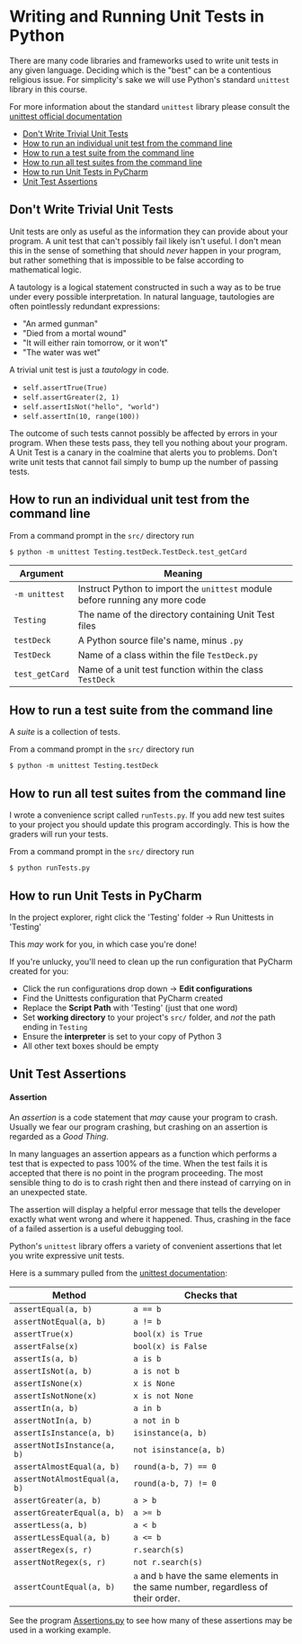 # Writing and Running Unit Tests in Python

There are many code libraries and frameworks used to write unit tests in any
given language.  Deciding which is the "best" can be a contentious religious
issue.  For simplicity's sake we will use Python's standard `unittest` library
in this course.

For more information about the standard `unittest` library please consult the
[unittest official documentation](https://docs.python.org/3/library/unittest.html)


* [Don't Write Trivial Unit Tests](#dont-write-trivial-unit-tests)
* [How to run an individual unit test from the command line](#how-to-run-an-individual-unit-test-from-the-command-line)
* [How to run a test suite from the command line](#how-to-run-a-test-suite-from-the-command-line)
* [How to run all test suites from the command line](#how-to-run-all-test-suites-from-the-command-line)
* [How to run Unit Tests in PyCharm](#how-to-run-unit-tests-in-pycharm)
* [Unit Test Assertions](#unit-test-assertions)


## Don't Write Trivial Unit Tests

Unit tests are only as useful as the information they can provide about your program.  A unit test that can't possibly fail likely isn't useful.  I don't mean this in the sense of something that should *never* happen in your program, but rather something that is impossible to be false according to mathematical logic.

A tautology is a logical statement constructed in such a way as to be true under every possible interpretation.  In natural language, tautologies are often pointlessly redundant expressions:

*   "An armed gunman"
*   "Died from a mortal wound"
*   "It will either rain tomorrow, or it won't"
*   "The water was wet"


A trivial unit test is just a *tautology* in code.

*   `self.assertTrue(True)`
*   `self.assertGreater(2, 1)`
*   `self.assertIsNot("hello", "world")`
*   `self.assertIn(10, range(100))`


The outcome of such tests cannot possibly be affected by errors in your program.  When these tests pass, they tell you nothing about your program.  A Unit Test is a canary in the coalmine that alerts you to problems.  Don't write unit tests that cannot fail simply to bump up the number of passing tests.


## How to run an individual unit test from the command line

From a command prompt in the `src/` directory run

`$ python -m unittest Testing.testDeck.TestDeck.test_getCard`

| Argument       | Meaning
|----------------|---------------------------------------------------------------------------
| `-m unittest`  | Instruct Python to import the `unittest` module before running any more code
| `Testing`      | The name of the directory containing Unit Test files
| `testDeck`     | A Python source file's name, minus `.py`
| `TestDeck`     | Name of a class within the file `TestDeck.py`
| `test_getCard` | Name of a unit test function within the class `TestDeck`



## How to run a test suite from the command line

A *suite* is a collection of tests.

From a command prompt in the `src/` directory run

`$ python -m unittest Testing.testDeck`



## How to run all test suites from the command line

I wrote a convenience script called `runTests.py`.  If you add new test suites
to your project you should update this program accordingly.  This is how the
graders will run your tests.

From a command prompt in the `src/` directory run

`$ python runTests.py`



## How to run Unit Tests in PyCharm

In the project explorer, right click the 'Testing' folder -> Run Unittests in 'Testing'

This *may* work for you, in which case you're done!

If you're unlucky, you'll need to clean up the run configuration that PyCharm created for you:

*   Click the run configurations drop down -> **Edit configurations**
*   Find the Unittests configuration that PyCharm created
*   Replace the **Script Path** with 'Testing' (just that one word)
*   Set **working directory** to your project's `src/` folder, and *not* the path ending in `Testing`
*   Ensure the **interpreter** is set to your copy of Python 3
*   All other text boxes should be empty



## Unit Test Assertions

#### Assertion

An *assertion* is a code statement that *may* cause your program to crash.
Usually we fear our program crashing, but crashing on an assertion is regarded
as a *Good Thing*.

In many languages an assertion appears as a function which performs a test that
is expected to pass 100% of the time.  When the test fails it is accepted that
there is no point in the program proceeding.  The most sensible thing to do is
to crash right then and there instead of carrying on in an unexpected state.

The assertion will display a helpful error message that tells the developer
exactly what went wrong and where it happened.  Thus, crashing in the face of a
failed assertion is a useful debugging tool.

Python's `unittest` library offers a variety of convenient assertions that let
you write expressive unit tests.

Here is a summary pulled from the [unittest documentation](https://docs.python.org/3/library/unittest.html?highlight=unittest#test-cases):

| Method                       | Checks that
|------------------------------|-----------------------
| `assertEqual(a, b)`          | `a == b`
| `assertNotEqual(a, b)`       | `a != b`
| `assertTrue(x)`              | `bool(x) is True`
| `assertFalse(x)`             | `bool(x) is False`
| `assertIs(a, b)`             | `a is b`
| `assertIsNot(a, b)`          | `a is not b`
| `assertIsNone(x)`            | `x is None`
| `assertIsNotNone(x)`         | `x is not None`
| `assertIn(a, b)`             | `a in b`
| `assertNotIn(a, b)`          | `a not in b`
| `assertIsInstance(a, b)`     | `isinstance(a, b)`
| `assertNotIsInstance(a, b)`  | `not isinstance(a, b)`
| `assertAlmostEqual(a, b)`    | `round(a-b, 7) == 0`
| `assertNotAlmostEqual(a, b)` | `round(a-b, 7) != 0`
| `assertGreater(a, b)`        | `a > b`
| `assertGreaterEqual(a, b)`   | `a >= b`
| `assertLess(a, b)`           | `a < b`
| `assertLessEqual(a, b)`      | `a <= b`
| `assertRegex(s, r)`          | `r.search(s)`
| `assertNotRegex(s, r)`       | `not r.search(s)`
| `assertCountEqual(a, b)`     | `a` and `b` have the same elements in the same number, regardless of their order.

See the program [Assertions.py](./Assertions.py) to see how many of these
assertions may be used in a working example.
